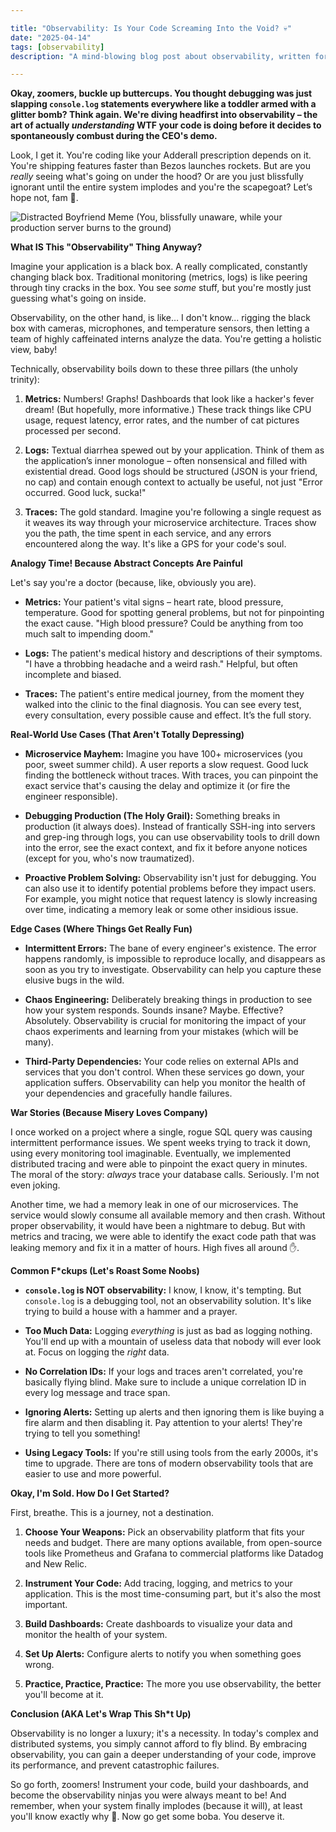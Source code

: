```yaml
---

title: "Observability: Is Your Code Screaming Into the Void? 💀"
date: "2025-04-14"
tags: [observability]
description: "A mind-blowing blog post about observability, written for chaotic Gen Z engineers."

---
```


**Okay, zoomers, buckle up buttercups. You thought debugging was just slapping `console.log` statements everywhere like a toddler armed with a glitter bomb? Think again. We're diving headfirst into observability – the art of actually *understanding* WTF your code is doing before it decides to spontaneously combust during the CEO's demo.**

Look, I get it. You're coding like your Adderall prescription depends on it. You're shipping features faster than Bezos launches rockets. But are you *really* seeing what's going on under the hood? Or are you just blissfully ignorant until the entire system implodes and you're the scapegoat? Let’s hope not, fam 🙏.

![Distracted Boyfriend Meme](https://i.imgflip.com/30b5xt.jpg)
(You, blissfully unaware, while your production server burns to the ground)

**What IS This "Observability" Thing Anyway?**

Imagine your application is a black box. A really complicated, constantly changing black box. Traditional monitoring (metrics, logs) is like peering through tiny cracks in the box. You see *some* stuff, but you're mostly just guessing what's going on inside.

Observability, on the other hand, is like… I don't know… rigging the black box with cameras, microphones, and temperature sensors, then letting a team of highly caffeinated interns analyze the data. You're getting a holistic view, baby!

Technically, observability boils down to these three pillars (the unholy trinity):

1.  **Metrics:** Numbers! Graphs! Dashboards that look like a hacker's fever dream! (But hopefully, more informative.) These track things like CPU usage, request latency, error rates, and the number of cat pictures processed per second.

2.  **Logs:** Textual diarrhea spewed out by your application. Think of them as the application’s inner monologue – often nonsensical and filled with existential dread. Good logs should be structured (JSON is your friend, no cap) and contain enough context to actually be useful, not just "Error occurred. Good luck, sucka!"

3.  **Traces:** The gold standard. Imagine you're following a single request as it weaves its way through your microservice architecture. Traces show you the path, the time spent in each service, and any errors encountered along the way. It's like a GPS for your code's soul.

**Analogy Time! Because Abstract Concepts Are Painful**

Let's say you're a doctor (because, like, obviously you are).

*   **Metrics:** Your patient's vital signs – heart rate, blood pressure, temperature. Good for spotting general problems, but not for pinpointing the exact cause. "High blood pressure? Could be anything from too much salt to impending doom."

*   **Logs:** The patient's medical history and descriptions of their symptoms. "I have a throbbing headache and a weird rash." Helpful, but often incomplete and biased.

*   **Traces:** The patient's entire medical journey, from the moment they walked into the clinic to the final diagnosis. You can see every test, every consultation, every possible cause and effect. It’s the full story.

**Real-World Use Cases (That Aren't Totally Depressing)**

*   **Microservice Mayhem:** Imagine you have 100+ microservices (you poor, sweet summer child). A user reports a slow request. Good luck finding the bottleneck without traces. With traces, you can pinpoint the exact service that's causing the delay and optimize it (or fire the engineer responsible).

*   **Debugging Production (The Holy Grail):** Something breaks in production (it always does). Instead of frantically SSH-ing into servers and grep-ing through logs, you can use observability tools to drill down into the error, see the exact context, and fix it before anyone notices (except for you, who's now traumatized).

*   **Proactive Problem Solving:** Observability isn't just for debugging. You can also use it to identify potential problems before they impact users. For example, you might notice that request latency is slowly increasing over time, indicating a memory leak or some other insidious issue.

**Edge Cases (Where Things Get Really Fun)**

*   **Intermittent Errors:** The bane of every engineer's existence. The error happens randomly, is impossible to reproduce locally, and disappears as soon as you try to investigate. Observability can help you capture these elusive bugs in the wild.

*   **Chaos Engineering:** Deliberately breaking things in production to see how your system responds. Sounds insane? Maybe. Effective? Absolutely. Observability is crucial for monitoring the impact of your chaos experiments and learning from your mistakes (which will be many).

*   **Third-Party Dependencies:** Your code relies on external APIs and services that you don't control. When these services go down, your application suffers. Observability can help you monitor the health of your dependencies and gracefully handle failures.

**War Stories (Because Misery Loves Company)**

I once worked on a project where a single, rogue SQL query was causing intermittent performance issues. We spent weeks trying to track it down, using every monitoring tool imaginable. Eventually, we implemented distributed tracing and were able to pinpoint the exact query in minutes. The moral of the story: *always* trace your database calls. Seriously. I'm not even joking.

Another time, we had a memory leak in one of our microservices. The service would slowly consume all available memory and then crash. Without proper observability, it would have been a nightmare to debug. But with metrics and tracing, we were able to identify the exact code path that was leaking memory and fix it in a matter of hours. High fives all around ✋.

**Common F*ckups (Let's Roast Some Noobs)**

*   **`console.log` is NOT observability:** I know, I know, it's tempting. But `console.log` is a debugging tool, not an observability solution. It's like trying to build a house with a hammer and a prayer.

*   **Too Much Data:** Logging *everything* is just as bad as logging nothing. You'll end up with a mountain of useless data that nobody will ever look at. Focus on logging the *right* data.

*   **No Correlation IDs:** If your logs and traces aren't correlated, you're basically flying blind. Make sure to include a unique correlation ID in every log message and trace span.

*   **Ignoring Alerts:** Setting up alerts and then ignoring them is like buying a fire alarm and then disabling it. Pay attention to your alerts! They're trying to tell you something!

*   **Using Legacy Tools:** If you're still using tools from the early 2000s, it's time to upgrade. There are tons of modern observability tools that are easier to use and more powerful.

**Okay, I'm Sold. How Do I Get Started?**

First, breathe. This is a journey, not a destination.

1.  **Choose Your Weapons:** Pick an observability platform that fits your needs and budget. There are many options available, from open-source tools like Prometheus and Grafana to commercial platforms like Datadog and New Relic.

2.  **Instrument Your Code:** Add tracing, logging, and metrics to your application. This is the most time-consuming part, but it's also the most important.

3.  **Build Dashboards:** Create dashboards to visualize your data and monitor the health of your system.

4.  **Set Up Alerts:** Configure alerts to notify you when something goes wrong.

5.  **Practice, Practice, Practice:** The more you use observability, the better you'll become at it.

**Conclusion (AKA Let's Wrap This Sh*t Up)**

Observability is no longer a luxury; it's a necessity. In today's complex and distributed systems, you simply cannot afford to fly blind. By embracing observability, you can gain a deeper understanding of your code, improve its performance, and prevent catastrophic failures.

So go forth, zoomers! Instrument your code, build your dashboards, and become the observability ninjas you were always meant to be! And remember, when your system finally implodes (because it will), at least you'll know exactly why 🙏. Now go get some boba. You deserve it.
